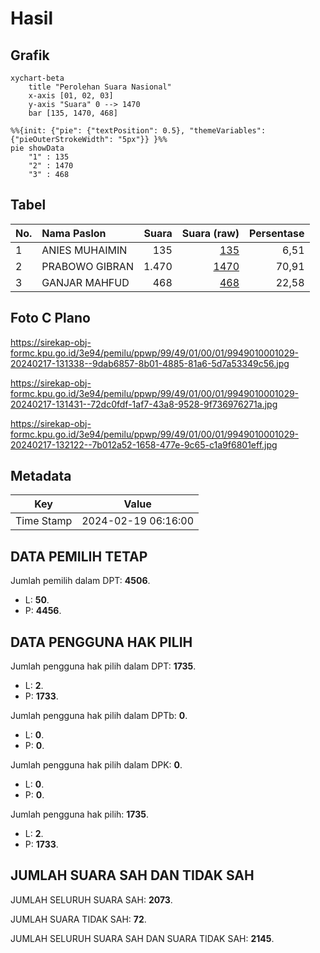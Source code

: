 # Hasil

## Grafik

```mermaid
xychart-beta
    title "Perolehan Suara Nasional"
    x-axis [01, 02, 03]
    y-axis "Suara" 0 --> 1470
    bar [135, 1470, 468]
```

```mermaid
%%{init: {"pie": {"textPosition": 0.5}, "themeVariables": {"pieOuterStrokeWidth": "5px"}} }%%
pie showData
    "1" : 135
    "2" : 1470
    "3" : 468
```

## Tabel

| No. | Nama Paslon    | Suara | Suara (raw) | Persentase |
|:--- |:-------------- | -----:| -----------:| ----------:|
| 1   | ANIES MUHAIMIN | 135   | [135][p-1]  | 6,51       |
| 2   | PRABOWO GIBRAN | 1.470 | [1470][p-2] | 70,91      |
| 3   | GANJAR MAHFUD  | 468   | [468][p-3]  | 22,58      |


[p-1]: https://github.com/gigit-pemilu/pemilu-2024/blob/main/pilpres/hitung-suara/sub/99-luar-negeri/sub/49-hong-kong-republik-rakyat-tiongkok/sub/01-hong-kong-republik-rakyat-tiongkok/sub/0001-hong-kong-republik-rakyat-tiongkok/sub/029-pos-025/sub/paslon-1.txt
[p-2]: https://github.com/gigit-pemilu/pemilu-2024/blob/main/pilpres/hitung-suara/sub/99-luar-negeri/sub/49-hong-kong-republik-rakyat-tiongkok/sub/01-hong-kong-republik-rakyat-tiongkok/sub/0001-hong-kong-republik-rakyat-tiongkok/sub/029-pos-025/sub/paslon-2.txt
[p-3]: https://github.com/gigit-pemilu/pemilu-2024/blob/main/pilpres/hitung-suara/sub/99-luar-negeri/sub/49-hong-kong-republik-rakyat-tiongkok/sub/01-hong-kong-republik-rakyat-tiongkok/sub/0001-hong-kong-republik-rakyat-tiongkok/sub/029-pos-025/sub/paslon-3.txt

## Foto C Plano

https://sirekap-obj-formc.kpu.go.id/3e94/pemilu/ppwp/99/49/01/00/01/9949010001029-20240217-131338--9dab6857-8b01-4885-81a6-5d7a53349c56.jpg

https://sirekap-obj-formc.kpu.go.id/3e94/pemilu/ppwp/99/49/01/00/01/9949010001029-20240217-131431--72dc0fdf-1af7-43a8-9528-9f736976271a.jpg

https://sirekap-obj-formc.kpu.go.id/3e94/pemilu/ppwp/99/49/01/00/01/9949010001029-20240217-132122--7b012a52-1658-477e-9c65-c1a9f6801eff.jpg


## Metadata

| Key        | Value               |
| ---------- | ------------------- |
| Time Stamp | 2024-02-19 06:16:00 |


## DATA PEMILIH TETAP

Jumlah pemilih dalam DPT: **4506**.
 * L: **50**.
 * P: **4456**.

## DATA PENGGUNA HAK PILIH

Jumlah pengguna hak pilih dalam DPT: **1735**.
 * L: **2**.
 * P: **1733**.

Jumlah pengguna hak pilih dalam DPTb: **0**.
 * L: **0**.
 * P: **0**.

Jumlah pengguna hak pilih dalam DPK: **0**.
 * L: **0**.
 * P: **0**.

Jumlah pengguna hak pilih: **1735**.
 * L: **2**.
 * P: **1733**.

## JUMLAH SUARA SAH DAN TIDAK SAH

JUMLAH SELURUH SUARA SAH: **2073**.

JUMLAH SUARA TIDAK SAH: **72**.

JUMLAH SELURUH SUARA SAH DAN SUARA TIDAK SAH: **2145**.


